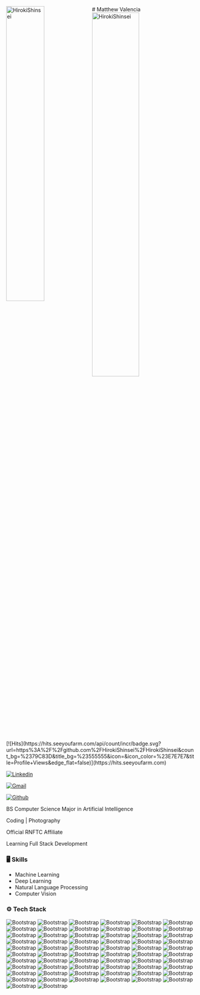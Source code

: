 <div>
  # Matthew Valencia
    <img width="45%" align="left" src="https://github-readme-stats.vercel.app/api/top-langs?username=HirokiShinsei&show_icons=true&locale=en&layout=compact" alt="HirokiShinsei" />
    <img width="50%"  src="https://github-readme-streak-stats.herokuapp.com/?user=HirokiShinsei&" alt="HirokiShinsei" />
</div>

<div>
  [![Hits](https://hits.seeyoufarm.com/api/count/incr/badge.svg?url=https%3A%2F%2Fgithub.com%2FHirokiShinsei%2FHirokiShinsei&count_bg=%2379C83D&title_bg=%23555555&icon=&icon_color=%23E7E7E7&title=Profile+Views&edge_flat=false)](https://hits.seeyoufarm.com)

  [![Linkedin](https://img.shields.io/badge/-LinkedIn-blue?style=flat&logo=Linkedin&logoColor=white)](https://www.linkedin.com/in/matthewvalencia-ph/)

  [![Gmail](https://img.shields.io/badge/-Gmail-c14438?style=flat&logo=Gmail&logoColor=white)](mailto:matthewandrei.valencia@wvsu.edu.ph)

  [![Github](https://img.shields.io/github/followers/HirokiShinsei?label=Follow&style=social)](https://github.com/HirokiShinsei)
</div>

BS Computer Science Major in Artificial Intelligence

Coding | Photography

Official RNFTC Affiliate

Learning Full Stack Development


### 🖥 Skills

- Machine Learning
- Deep Learning
- Natural Language Processing
- Computer Vision
### ⚙️ Tech Stack

![Bootstrap](https://img.shields.io/badge/-Firebase-05122A?style=flat&logo=Firebase&color=286fa4) ![Bootstrap](https://img.shields.io/badge/-AWS-05122A?style=flat&logo=AWS&color=286fa4) ![Bootstrap](https://img.shields.io/badge/-Azure-05122A?style=flat&logo=Azure&color=286fa4) ![Bootstrap](https://img.shields.io/badge/-Cloudflare-05122A?style=flat&logo=Cloudflare&color=286fa4) ![Bootstrap](https://img.shields.io/badge/-Vercel-05122A?style=flat&logo=Vercel&color=286fa4) ![Bootstrap](https://img.shields.io/badge/-Oracle-05122A?style=flat&logo=Oracle&color=286fa4) ![Bootstrap](https://img.shields.io/badge/-Anaconda-05122A?style=flat&logo=Anaconda&color=286fa4) ![Bootstrap](https://img.shields.io/badge/-Bootstrap-05122A?style=flat&logo=Bootstrap&color=286fa4) ![Bootstrap](https://img.shields.io/badge/-nVIDIA-05122A?style=flat&logo=nVIDIA&color=286fa4) ![Bootstrap](https://img.shields.io/badge/-FastAPI-05122A?style=flat&logo=FastAPI&color=286fa4) ![Bootstrap](https://img.shields.io/badge/-Flutter-05122A?style=flat&logo=Flutter&color=286fa4) ![Bootstrap](https://img.shields.io/badge/-Flask-05122A?style=flat&logo=Flask&color=286fa4) ![Bootstrap](https://img.shields.io/badge/-NPM-05122A?style=flat&logo=NPM&color=286fa4) ![Bootstrap](https://img.shields.io/badge/-OpenCV-05122A?style=flat&logo=OpenCV&color=286fa4) ![Bootstrap](https://img.shields.io/badge/-React-05122A?style=flat&logo=React&color=286fa4) ![Bootstrap](https://img.shields.io/badge/-React%20Native-05122A?style=flat&logo=React-Native&color=286fa4) ![Bootstrap](https://img.shields.io/badge/-Strapi-05122A?style=flat&logo=Strapi&color=286fa4) ![Bootstrap](https://img.shields.io/badge/-Streamlit-05122A?style=flat&logo=Streamlit&color=286fa4) ![Bootstrap](https://img.shields.io/badge/-Svelte-05122A?style=flat&logo=Svelte&color=286fa4) ![Bootstrap](https://img.shields.io/badge/-TailwindCSS-05122A?style=flat&logo=TailwindCSS&color=286fa4) ![Bootstrap](https://img.shields.io/badge/-Vue.js-05122A?style=flat&logo=Vue.js&color=286fa4) ![Bootstrap](https://img.shields.io/badge/-SQLite-05122A?style=flat&logo=SQLite&color=286fa4) ![Bootstrap](https://img.shields.io/badge/-Adobe-05122A?style=flat&logo=Adobe&color=286fa4) ![Bootstrap](https://img.shields.io/badge/-Adobe%20After%20Effects-05122A?style=flat&logo=Adobe-After-Effects&color=286fa4) ![Bootstrap](https://img.shields.io/badge/-Adobe%20Acrobat%20Reader-05122A?style=flat&logo=Adobe-Acrobat-Reader&color=286fa4) ![Bootstrap](https://img.shields.io/badge/-Adobe%20Audition-05122A?style=flat&logo=Adobe-Audition&color=286fa4) ![Bootstrap](https://img.shields.io/badge/-Adobe%20Creative%20Cloud-05122A?style=flat&logo=Adobe-Creative-Cloud&color=286fa4) ![Bootstrap](https://img.shields.io/badge/-Adobe%20Illustrator-05122A?style=flat&logo=Adobe-Illustrator&color=286fa4) ![Bootstrap](https://img.shields.io/badge/-Adobe%20InDesign-05122A?style=flat&logo=Adobe-InDesign&color=286fa4) ![Bootstrap](https://img.shields.io/badge/-Adobe%20Lightroom-05122A?style=flat&logo=Adobe-Lightroom&color=286fa4) ![Bootstrap](https://img.shields.io/badge/-Adobe%20Lightroom%20Classic-05122A?style=flat&logo=Adobe-Lightroom-Classic&color=286fa4) ![Bootstrap](https://img.shields.io/badge/-Adobe%20Photoshop-05122A?style=flat&logo=Adobe-Photoshop&color=286fa4) ![Bootstrap](https://img.shields.io/badge/-Adobe%20Premiere%20Pro-05122A?style=flat&logo=Adobe-Premiere-Pro&color=286fa4) ![Bootstrap](https://img.shields.io/badge/-Blender-05122A?style=flat&logo=Blender&color=286fa4) ![Bootstrap](https://img.shields.io/badge/-Canva-05122A?style=flat&logo=Canva&color=286fa4) ![Bootstrap](https://img.shields.io/badge/-Figma-05122A?style=flat&logo=Figma&color=286fa4) ![Bootstrap](https://img.shields.io/badge/-Keras-05122A?style=flat&logo=Keras&color=286fa4) ![Bootstrap](https://img.shields.io/badge/-Matplotlib-05122A?style=flat&logo=Matplotlib&color=286fa4) ![Bootstrap](https://img.shields.io/badge/-NumPy-05122A?style=flat&logo=NumPy&color=286fa4) ![Bootstrap](https://img.shields.io/badge/-Pandas-05122A?style=flat&logo=Pandas&color=286fa4) ![Bootstrap](https://img.shields.io/badge/-Plotly-05122A?style=flat&logo=Plotly&color=286fa4) ![Bootstrap](https://img.shields.io/badge/-PyTorch-05122A?style=flat&logo=PyTorch&color=286fa4) ![Bootstrap](https://img.shields.io/badge/-scikit-05122A?style=flat&logo=scikit&color=286fa4) ![Bootstrap](https://img.shields.io/badge/-SciPy-05122A?style=flat&logo=SciPy&color=286fa4) ![Bootstrap](https://img.shields.io/badge/-TensorFlow-05122A?style=flat&logo=TensorFlow&color=286fa4) ![Bootstrap](https://img.shields.io/badge/-Git-05122A?style=flat&logo=Git&color=286fa4) ![Bootstrap](https://img.shields.io/badge/-Jira-05122A?style=flat&logo=Jira&color=286fa4) ![Bootstrap](https://img.shields.io/badge/-Arduino-05122A?style=flat&logo=Arduino&color=286fa4) ![Bootstrap](https://img.shields.io/badge/-CMake-05122A?style=flat&logo=CMake&color=286fa4) ![Bootstrap](https://img.shields.io/badge/-Confluence-05122A?style=flat&logo=Confluence&color=286fa4) ![Bootstrap](https://img.shields.io/badge/-Docker-05122A?style=flat&logo=Docker&color=286fa4) ![Bootstrap](https://img.shields.io/badge/-Gradle-05122A?style=flat&logo=Gradle&color=286fa4) ![Bootstrap](https://img.shields.io/badge/-Notion-05122A?style=flat&logo=Notion&color=286fa4) ![Bootstrap](https://img.shields.io/badge/-Trello-05122A?style=flat&logo=Trello&color=286fa4) ![Bootstrap](https://img.shields.io/badge/-HTML5-05122A?style=flat&logo=HTML5&color=286fa4) ![Bootstrap](https://img.shields.io/badge/-Java-05122A?style=flat&logo=Java&color=286fa4) ![Bootstrap](https://img.shields.io/badge/-Dart-05122A?style=flat&logo=Dart&color=286fa4) ![Bootstrap](https://img.shields.io/badge/-CSS3-05122A?style=flat&logo=CSS3&color=286fa4) ![Bootstrap](https://img.shields.io/badge/-C%2B%2B-05122A?style=flat&logo=C++&color=286fa4) ![Bootstrap](https://img.shields.io/badge/-AssemblyScript-05122A?style=flat&logo=AssemblyScript&color=286fa4) ![Bootstrap](https://img.shields.io/badge/-JavaScript-05122A?style=flat&logo=JavaScript&color=286fa4) ![Bootstrap](https://img.shields.io/badge/-Python-05122A?style=flat&logo=Python&color=286fa4)
